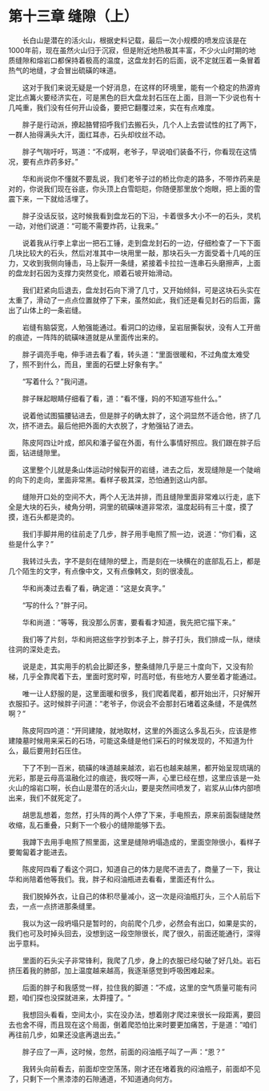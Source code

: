 # 第十三章 缝隙（上）


　　长白山是潜在的活火山，根据史料记载，最后一次小规模的喷发应该是在1000年前，现在虽然火山归于沉寂，但是附近地热极其丰富，不少火山时期的地质缝隙和熔岩口都保持着极高的温度，这盘龙封石的后面，说不定就压着一条冒着热气的地缝，才会冒出硫磺的味道。

　　这对于我们来说无疑是一个好消息，在这样的环境里，能有一个稳定的热源肯定比点篝火要经济实在，可是黑色的巨大盘龙封石压在上面，目测一下少说也有十几吨重，我们没有任何开山设备，要把它翻覆过来，实在有点难度。

　　胖子是行动派，撩起胳臂招呼我们去搬石头，几个人上去尝试性的扛了两下，一群人抬得满头大汗，面红耳赤，石头却纹丝不动。

　　胖子气喘吁吁，骂道：“不成啊，老爷子，早说咱们装备不行，你看现在这情况，要有点炸药多好。”

　　华和尚说你不懂就不要乱说，我们老爷子过的桥比你走的路多，不带炸药来是对的，你说我们现在谷底，你头顶上白雪皑皑，你随便那里放个炮眼，把上面的雪震下来，一下就给活埋了。

　　胖子没话反驳，这时候我看到盘龙石的下沿，卡着很多大小不一的石头，灵机一动，对他们说道：“可能不需要炸药，让我来。”

　　说着我从行李上拿出一把石工锤，走到盘龙封石的一边，仔细检查了一下下面几块比较大的石头，然后对准其中一块用里一敲，那块石头一方面受着十几吨的压力，又收到我侧向锤击，马上裂开一条缝，紧接着卡拉拉一连串石头磨擦声，上面的盘龙封石因为支撑力突然变化，顺着石坡开始滑动。

　　我们赶紧向后退去，盘龙封石向下滑了几寸，又开始倾斜，可是这块石头实在太重了，滑动了一点点位置就停了下来，虽然如此，我们还是看见封石的后面，露出了山体上的一条岩缝。

　　岩缝有脑袋宽，人勉强能通过。看洞口的边缘，呈岩层撕裂状，没有人工开凿的痕迹，一阵阵的硫磺味道就是从里面传出来的。

　　胖子调亮手电，伸手进去看了看，转头道：“里面很暖和，不过角度太难受了，照不到什么，而且，里面的石壁上好象有字。”

　　“写着什么？”我问道。

　　胖子眯起眼睛仔细看了看，道：“看不懂，妈的不知道写些什么。”

　　说着他试图猫腰钻进去，但是胖子的确太胖了，这个洞显然不适合他，挤了几次，挤不进去。最后他把外面的大衣脱了，才勉强钻了进去。

　　陈皮阿四让叶成，郎风和潘子留在外面，有什么事情好照应。我们跟在胖子后面，钻进缝隙里。

　　这里整个儿就是条山体运动时候裂开的岩缝，进去之后，发现缝隙是一个陡峭的向下的走向，里面非常黑。看样子极其深，恐怕通到这山内部。

　　缝隙开口处的空间不大，两个人无法并排，而且缝隙里面非常难以行走，底下全是大块的石头，棱角分明，洞里的硫磺味道非常浓，温度起码有三十度，摸了摸，连石头都是烫的。

　　我们手脚并用的往前走了几步，胖子用手电照了照一边，说道：“你们看，这些是什么字？”

　　我转过头去，字不是刻在缝隙的壁上，而是刻在一块横在的底部乱石上，都是几个陌生的文字，有点像中文，又有点像韩文，刻的很凌乱。

　　华和尚凑过去看了看，确定道：“这是女真字。”

　　“写的什么？”胖子问。

　　华和尚道：“等等，我没那么厉害，要看看才知道，我先把它描下来。”

　　我们等了片刻，华和尚把这些字抄到本子上，胖子打头，我们排成一队，继续往洞的深处走去。

　　说是走，其实用手的机会比脚还多，整条缝隙几乎是三十度向下，又没有阶梯，几乎全靠爬着下去，里面时宽时窄，时高时低，有些地方人要坐着才能通过。

　　唯一让人舒服的是，这里面暖和很多，我们爬着爬着，都开始出汗，只好解开衣服扣子。这时候胖子问道：“老爷子，你说会不会那封石堵着这条缝，不是偶然啊？”

　　陈皮阿四吟道：“开同建陵，就地取材，这里的外面这么多乱石头，应该是修建陵墓时候用来采石的石场，可能这条缝是他们采石的时候发现的，不知道为什么，最后要用封石压住。

　　下了不到一百米，硫磺的味道越来越浓，岩石也越来越黑，都开始呈现琉璃的光彩，那是云母高温融化过的痕迹，我哎呀一声，心里已经在想，这里应该是一处火山的熔岩口啊，长白山是潜在的活火山，要是突然间喷发了，岩浆从山体内部喷出来，我们不就死定了。

　　胡思乱想着，忽然，打头阵的两个人停了下来，手电照去，原来前面裂缝陡然收缩，乱石重叠，只剩下一个极小的缝隙能够下去。

　　我蹲下去用手电照了照里面，这里是缝隙坍塌造成的，里面空隙很小，看样子要匍匐着才能进去。

　　陈皮阿四看了看这个洞口，知道自己的体力是爬不进去了，商量了一下，我让华和尚陪着他等我们。我，胖子和闷油瓶进去看看，里面还有什么。

　　我们脱掉外衣，让自己的体积尽量减小，这一次是闷油瓶打头，三个人前后下去，一点一点挤进那条缝里。

　　我以为这一段坍塌只是暂时的，向前爬个几步，必然会有出口，如果是实的，我们也可及时掉头回去，没想到这一段空隙很长，爬了很久，前面还能通行，深得出乎意料。

　　里面的石头尖子非常锋利，我爬了几步，身上的衣服已经勾破了好几处。岩石挤压着我的肺部，加上温度越来越高，我逐渐感觉到呼吸困难起来。

　　后面的胖子和我感觉一样，拉住我的脚道：”不成，这里的空气质量可能有问题，咱们探也没探就进来，太莽撞了。“

　　我想回头看看，空间太小，实在没办法，想着刚才爬过来很长一段距离，要回去也舍不得，而且现在这个局面，倒着爬恐怕比来时要更加痛苦，于是道：”咱们再往前几步，如果还没底再退出去。”

　　胖子应了一声，这时候，忽然，前面的闷油瓶子叫了一声：“恩？”

　　我转头向前看去，前面却空空荡荡，刚才还在堵着我的闷油瓶子，前面却不见了，只剩下一个黑漆漆的石隙通道，不知道通向何方。

